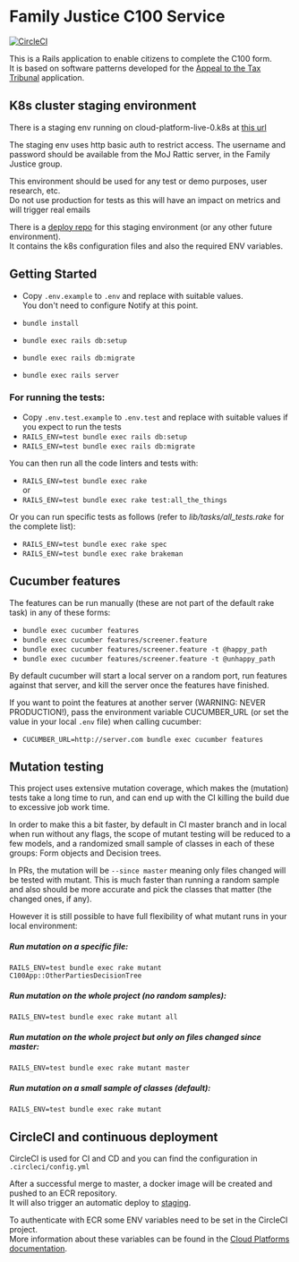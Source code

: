 # Family Justice C100 Service

[![CircleCI](https://circleci.com/gh/ministryofjustice/c100-application.svg?style=svg)](https://circleci.com/gh/ministryofjustice/c100-application)

This is a Rails application to enable citizens to complete the C100 form.  
It is based on software patterns developed for the [Appeal to the Tax Tribunal][taxtribs] application.

## K8s cluster staging environment

There is a staging env running on cloud-platform-live-0.k8s at [this url][k8s-staging]

The staging env uses http basic auth to restrict access. The username and
password should be available from the MoJ Rattic server, in the Family Justice group.

This environment should be used for any test or demo purposes, user research, etc.  
Do not use production for tests as this will have an impact on metrics and will trigger real emails

There is a [deploy repo][deploy-repo] for this staging environment (or any other future environment).  
It contains the k8s configuration files and also the required ENV variables.

## Getting Started

* Copy `.env.example` to `.env` and replace with suitable values.  
You don't need to configure Notify at this point.

* `bundle install`
* `bundle exec rails db:setup`
* `bundle exec rails db:migrate`
* `bundle exec rails server`

### For running the tests:

* Copy `.env.test.example` to `.env.test` and replace with suitable values if you expect to run the tests
* `RAILS_ENV=test bundle exec rails db:setup`
* `RAILS_ENV=test bundle exec rails db:migrate`

You can then run all the code linters and tests with:

* `RAILS_ENV=test bundle exec rake`  
or  
* `RAILS_ENV=test bundle exec rake test:all_the_things`

Or you can run specific tests as follows (refer to *lib/tasks/all_tests.rake* for the complete list):

* `RAILS_ENV=test bundle exec rake spec`
* `RAILS_ENV=test bundle exec rake brakeman`

## Cucumber features

The features can be run manually (these are not part of the default rake task) in any of these forms:

* `bundle exec cucumber features`
* `bundle exec cucumber features/screener.feature`
* `bundle exec cucumber features/screener.feature -t @happy_path`
* `bundle exec cucumber features/screener.feature -t @unhappy_path`

By default cucumber will start a local server on a random port, run features against that server, and kill the server once the features have finished.

If you want to point the features at another server (WARNING: NEVER PRODUCTION!), pass the environment variable CUCUMBER_URL (or set the value in your local `.env` file) when calling cucumber:

* `CUCUMBER_URL=http://server.com bundle exec cucumber features`

## Mutation testing

This project uses extensive mutation coverage, which makes the (mutation) tests take a long time to run, and can end up with the CI killing the build due to excessive job work time.

In order to make this a bit faster, by default in CI master branch and in local when run without any flags, the scope of mutant testing will be reduced to a few models, and a randomized small sample of classes in each of these groups: Form objects and Decision trees.

In PRs, the mutation will be `--since master` meaning only files changed will be tested with mutant. This is much faster than running a random sample and also should be more accurate and pick the classes that matter (the changed ones, if any).

However it is still possible to have full flexibility of what mutant runs in your local environment:

##### Run mutation on a specific file:
`RAILS_ENV=test bundle exec rake mutant C100App::OtherPartiesDecisionTree`

##### Run mutation on the whole project (no random samples):
`RAILS_ENV=test bundle exec rake mutant all`

##### Run mutation on the whole project but only on files changed since master:
`RAILS_ENV=test bundle exec rake mutant master`

##### Run mutation on a small sample of classes (default):
`RAILS_ENV=test bundle exec rake mutant`


## CircleCI and continuous deployment

CircleCI is used for CI and CD and you can find the configuration in `.circleci/config.yml`  

After a successful merge to master, a docker image will be created and pushed to an ECR repository.  
It will also trigger an automatic deploy to [staging][k8s-staging].

To authenticate with ECR some ENV variables need to be set in the CircleCI project.  
More information about these variables can be found in the [Cloud Platforms documentation][cloud-docs].

[taxtribs]: https://github.com/ministryofjustice/tax-tribunals-datacapture
[deploy-repo]: https://github.com/ministryofjustice/c100-application-deploy
[k8s-staging]: https://c100-application-staging.apps.cloud-platform-live-0.k8s.integration.dsd.io
[cloud-docs]: https://ministryofjustice.github.io/cloud-platform-user-docs/02-deploying-an-app/004-use-circleci-to-upgrade-app
